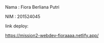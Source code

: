 Nama : Fiora Berliana Putri

NIM : 201524045

link deploy:

https://mission2-webdev-fioraaaa.netlify.app/
